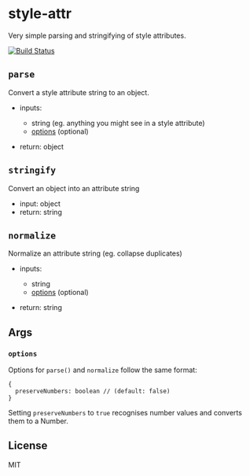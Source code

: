 style-attr
====

Very simple parsing and stringifying of style attributes.

[![Build Status](https://secure.travis-ci.org/joshwnj/style-attr.png)](http://travis-ci.org/joshwnj/style-attr)


`parse`
----

Convert a style attribute string to an object.

- inputs:
  - string (eg. anything you might see in a style attribute)
  - [options](#opts-object) (optional)

- return: object


`stringify`
----

Convert an object into an attribute string

- input: object
- return: string


`normalize`
----

Normalize an attribute string (eg. collapse duplicates)

- inputs:
  - string
  - [options](#opts-object) (optional)

- return: string

Args
----

### `options`

<a name="opts-object"></a>

Options for `parse()` and `normalize` follow the same format:

```
{
  preserveNumbers: boolean // (default: false)
}
```

Setting `preserveNumbers` to `true` recognises number values and converts them to a Number.


License
----

MIT

